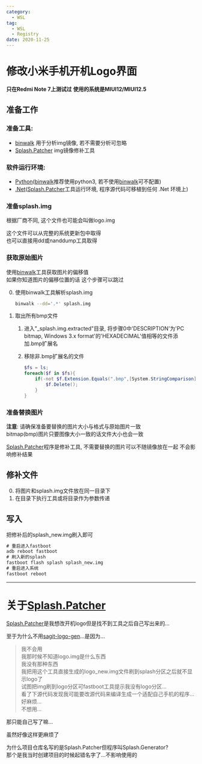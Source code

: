 ```yaml
---
category:
  - WSL
tag:
  - WSL
  - Registry
date: 2020-11-25
---
```


# 修改小米手机开机Logo界面

**只在Redmi Note 7上测试过**
**使用的系统是MIUI12/MIUI12.5**

## 准备工作

### 准备工具:

- [binwalk](https://github.com/ReFirmLabs/binwalk) 用于分析img镜像, 若不需要分析可忽略
- [Splash.Patcher](https://github.com/frg2089/Splash.Patcher) img镜像修补工具

### 软件运行环境:

- [Python](https://www.python.org/)([binwalk](https://github.com/ReFirmLabs/binwalk)推荐使用python3, 若不使用[binwalk](https://github.com/ReFirmLabs/binwalk)可不配置)
- [.Net](https://dotnet.microsoft.com/)([Splash.Patcher](https://github.com/frg2089/Splash.Patcher)工具运行环境, 程序源代码可移植到任何 .Net 环境上)

### 准备splash.img

根据厂商不同, 这个文件也可能会叫做logo.img

这个文件可以从完整的系统更新包中取得  
也可以直接用dd或nanddump工具取得

### 获取原始图片

使用[binwalk](https://github.com/ReFirmLabs/binwalk)工具获取图片的偏移值  
如果你知道图片的偏移位置的话 这个步骤可以跳过

0. 使用binwalk工具解析splash.img

   ```bash
   binwalk --dd='.*' splash.img
   ```

1. 取出所有bmp文件

   1. 进入"\_splash.img.extracted"目录, 将步骤0中'DESCRIPTION'为'PC bitmap, Windows 3.x format'的'HEXADECIMAL'值相等的文件添加.bmp扩展名

   2. 移除非.bmp扩展名的文件
      ```powershell
      $fs = ls;
      foreach($f in $fs){
          if(-not $f.Extension.Equals(".bmp",[System.StringComparison]::OrdinalIgnoreCase)){
              $f.Delete();
          }
      }
      ```

### 准备替换图片

**注意**: 请确保准备要替换的图片大小与格式与原始图片一致  
bitmap(bmp)图片只要图像大小一致的话文件大小也会一致

[Splash.Patcher](https://github.com/frg2089/Splash.Patcher)程序是修补工具, 不需要替换的图片可以不随镜像放在一起 不会影响修补结果

## 修补文件

0. 将图片和splash.img文件放在同一目录下
1. 在目录下执行工具或将目录作为参数传递

## 写入

把修补后的splash_new.img刷入即可

```cmd
# 重启进入fastboot
adb reboot fastboot
# 刷入新的splash
fastboot flash splash splash_new.img
# 重启进入系统
fastboot reboot
```

---

# 关于[Splash.Patcher](https://github.com/frg2089/Splash.Patcher)

[Splash.Patcher](https://github.com/frg2089/Splash.Patcher)是我想改开机logo但是找不到工具之后自己写出来的...

至于为什么不用[sagit-logo-gen](https://github.com/moonheart/sagit-logo-gen)...是因为...

> 我不会用  
> 我那时候不知道logo.img是什么东西  
> 我没有那种东西  
> 我把用这个工具直接生成的logo_new.img文件刷到splash分区之后就不显示logo了  
> 试图把img刷到logo分区可fastboot工具提示我没有logo分区...  
> 看了下源代码发现我可能要改源代码来编译生成一个适配自己手机的程序...  
> 好麻烦...  
> 不想用...

那只能自己写了嘛...

虽然好像这样更麻烦了

为什么项目仓库名写的是Splash.Patcher但程序叫Splash.Generator?  
那个是我当时创建项目的时候起错名字了...不影响使用的
